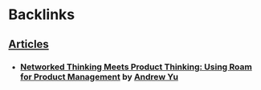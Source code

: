
# Backlinks
## [Articles](<Articles.md>)
- ### [Networked Thinking Meets Product Thinking: Using Roam for Product Management](https://www.roambrain.com/networked-thinking-meets-product-thinking/) by [Andrew Yu](<Andrew Yu.md>)

